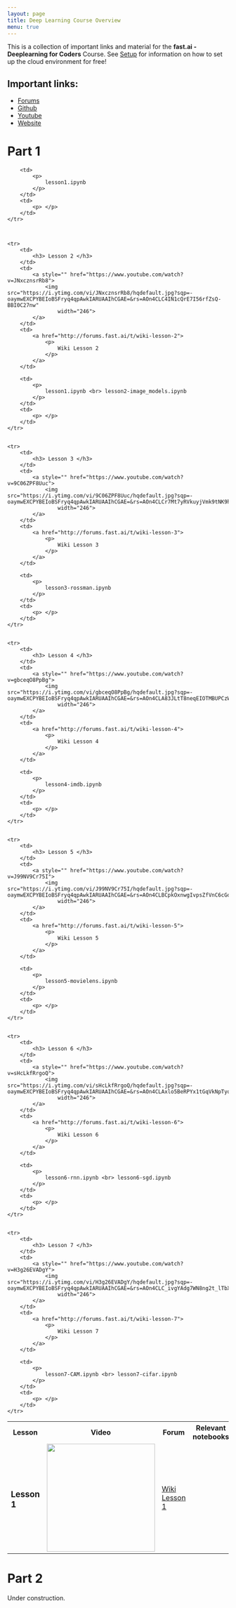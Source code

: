 ```yaml
---
layout: page
title: Deep Learning Course Overview
menu: true
---
```


This is a collection of important links and material for the **fast.ai - Deeplearning for Coders** Course. 
See [Setup](/course-setup) for information on how to set up the cloud environment for free!

## Important links:

* [Forums](http://forums.fast.ai)
* [Github](https://github.com/fastai/fastai)
* [Youtube](https://www.youtube.com/user/howardjeremyp)
* [Website](http://fast.ai)

# Part 1
<table>
    <tr>
        <th> Lesson </th>
        <th> Video </th>
        <th> Forum </th>
        <th> Relevant notebooks </th>
        <th> Additional Information</th>
    </tr>
    <tr>
        <td>
            <h3> Lesson 1 </h3>
        </td>
        <td>
            <a style="" href="https://www.youtube.com/watch?v=IPBSB1HLNLo">
                <img src="https://i.ytimg.com/vi/IPBSB1HLNLo/hqdefault.jpg?sqp=-oaymwEXCPYBEIoBSFryq4qpAwkIARUAAIhCGAE=&rs=AOn4CLApAIOtBGqGAZXfkN8fR5oUjZ2b7A"
                    width="246">
            </a>
        </td>
        <td>
            <a href="http://forums.fast.ai/t/wiki-lesson-1">
                <p>
                    Wiki Lesson 1
                </p>
            </a>
        </td>

        <td>
            <p>
                lesson1.ipynb
            </p>
        </td>
        <td>
            <p> </p>
        </td>
    </tr>



    <tr>
        <td>
            <h3> Lesson 2 </h3>
        </td>
        <td>
            <a style="" href="https://www.youtube.com/watch?v=JNxcznsrRb8">
                <img src="https://i.ytimg.com/vi/JNxcznsrRb8/hqdefault.jpg?sqp=-oaymwEXCPYBEIoBSFryq4qpAwkIARUAAIhCGAE=&rs=AOn4CLC4IN1cQrE7I56rfZsQ-BBI0C27nw"
                    width="246">
            </a>
        </td>
        <td>
            <a href="http://forums.fast.ai/t/wiki-lesson-2">
                <p>
                    Wiki Lesson 2
                </p>
            </a>
        </td>

        <td>
            <p>
                lesson1.ipynb <br> lesson2-image_models.ipynb
            </p>
        </td>
        <td>
            <p> </p>
        </td>
    </tr>


    <tr>
        <td>
            <h3> Lesson 3 </h3>
        </td>
        <td>
            <a style="" href="https://www.youtube.com/watch?v=9C06ZPF8Uuc">
                <img src="https://i.ytimg.com/vi/9C06ZPF8Uuc/hqdefault.jpg?sqp=-oaymwEXCPYBEIoBSFryq4qpAwkIARUAAIhCGAE=&rs=AOn4CLCr7Mt7yRVkuyjVmk9tNK9hLHCAeA"
                    width="246">
            </a>
        </td>
        <td>
            <a href="http://forums.fast.ai/t/wiki-lesson-3">
                <p>
                    Wiki Lesson 3
                </p>
            </a>
        </td>

        <td>
            <p>
                lesson3-rossman.ipynb
            </p>
        </td>
        <td>
            <p> </p>
        </td>
    </tr>


    <tr>
        <td>
            <h3> Lesson 4 </h3>
        </td>
        <td>
            <a style="" href="https://www.youtube.com/watch?v=gbceqO8PpBg">
                <img src="https://i.ytimg.com/vi/gbceqO8PpBg/hqdefault.jpg?sqp=-oaymwEXCPYBEIoBSFryq4qpAwkIARUAAIhCGAE=&rs=AOn4CLA83JLtT8neqEIOTMBUPCzW3Q1AYg"
                    width="246">
            </a>
        </td>
        <td>
            <a href="http://forums.fast.ai/t/wiki-lesson-4">
                <p>
                    Wiki Lesson 4
                </p>
            </a>
        </td>

        <td>
            <p>
                lesson4-imdb.ipynb
            </p>
        </td>
        <td>
            <p> </p>
        </td>
    </tr>


    <tr>
        <td>
            <h3> Lesson 5 </h3>
        </td>
        <td>
            <a style="" href="https://www.youtube.com/watch?v=J99NV9Cr75I">
                <img src="https://i.ytimg.com/vi/J99NV9Cr75I/hqdefault.jpg?sqp=-oaymwEXCPYBEIoBSFryq4qpAwkIARUAAIhCGAE=&rs=AOn4CLBCpkOxnwgIvpsZfVnC6cGoA_3h8w"
                    width="246">
            </a>
        </td>
        <td>
            <a href="http://forums.fast.ai/t/wiki-lesson-5">
                <p>
                    Wiki Lesson 5
                </p>
            </a>
        </td>

        <td>
            <p>
                lesson5-movielens.ipynb
            </p>
        </td>
        <td>
            <p> </p>
        </td>
    </tr>


    <tr>
        <td>
            <h3> Lesson 6 </h3>
        </td>
        <td>
            <a style="" href="https://www.youtube.com/watch?v=sHcLkfRrgoQ">
                <img src="https://i.ytimg.com/vi/sHcLkfRrgoQ/hqdefault.jpg?sqp=-oaymwEXCPYBEIoBSFryq4qpAwkIARUAAIhCGAE=&rs=AOn4CLAxlo5BeRPYx1tGqVkNpTyqCbIiKw"
                    width="246">
            </a>
        </td>
        <td>
            <a href="http://forums.fast.ai/t/wiki-lesson-6">
                <p>
                    Wiki Lesson 6
                </p>
            </a>
        </td>

        <td>
            <p>
                lesson6-rnn.ipynb <br> lesson6-sgd.ipynb
            </p>
        </td>
        <td>
            <p> </p>
        </td>
    </tr>


    <tr>
        <td>
            <h3> Lesson 7 </h3>
        </td>
        <td>
            <a style="" href="https://www.youtube.com/watch?v=H3g26EVADgY">
                <img src="https://i.ytimg.com/vi/H3g26EVADgY/hqdefault.jpg?sqp=-oaymwEXCPYBEIoBSFryq4qpAwkIARUAAIhCGAE=&rs=AOn4CLC_ivgYAdg7WN8ng2t_lTbXklTE_g"
                    width="246">
            </a>
        </td>
        <td>
            <a href="http://forums.fast.ai/t/wiki-lesson-7">
                <p>
                    Wiki Lesson 7
                </p>
            </a>
        </td>

        <td>
            <p>
                lesson7-CAM.ipynb <br> lesson7-cifar.ipynb
            </p>
        </td>
        <td>
            <p> </p>
        </td>
    </tr>
</table>

<style> 
a::after {content: none !important;}
</style>

# Part 2

Under construction.
